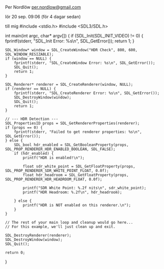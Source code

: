 Per Nordlöw <per.nordlow@gmail.com>

lör 20 sep. 09:06 (för 4 dagar sedan)

till mig
#include <stdio.h>
#include <SDL3/SDL.h>

int main(int argc, char* argv[]) {
	if (SDL_Init(SDL_INIT_VIDEO) != 0) {
		fprintf(stderr, "SDL_Init Error: %s\n", SDL_GetError());
		return 1;
	}

	SDL_Window* window = SDL_CreateWindow("HDR Check", 800, 600, SDL_WINDOW_RESIZABLE);
	if (window == NULL) {
		fprintf(stderr, "SDL_CreateWindow Error: %s\n", SDL_GetError());
		SDL_Quit();
		return 1;
	}

	SDL_Renderer* renderer = SDL_CreateRenderer(window, NULL);
	if (renderer == NULL) {
		fprintf(stderr, "SDL_CreateRenderer Error: %s\n", SDL_GetError());
		SDL_DestroyWindow(window);
		SDL_Quit();
		return 1;
	}

	// --- HDR Detection ---
	SDL_PropertiesID props = SDL_GetRendererProperties(renderer);
	if (props == 0) {
		fprintf(stderr, "Failed to get renderer properties: %s\n", SDL_GetError());
	} else {
		SDL_bool hdr_enabled = SDL_GetBooleanProperty(props, SDL_PROP_RENDERER_HDR_ENABLED_BOOLEAN, SDL_FALSE);
		if (hdr_enabled) {
			printf("HDR is enabled!\n");

			float sdr_white_point = SDL_GetFloatProperty(props, SDL_PROP_RENDERER_SDR_WHITE_POINT_FLOAT, 0.0f);
			float hdr_headroom = SDL_GetFloatProperty(props, SDL_PROP_RENDERER_HDR_HEADROOM_FLOAT, 0.0f);

			printf("SDR White Point: %.2f nits\n", sdr_white_point);
			printf("HDR Headroom: %.2f\n", hdr_headroom);

		} else {
			printf("HDR is NOT enabled on this renderer.\n");
		}
	}

	// The rest of your main loop and cleanup would go here...
	// For this example, we'll just clean up and exit.

	SDL_DestroyRenderer(renderer);
	SDL_DestroyWindow(window);
	SDL_Quit();

	return 0;
}
